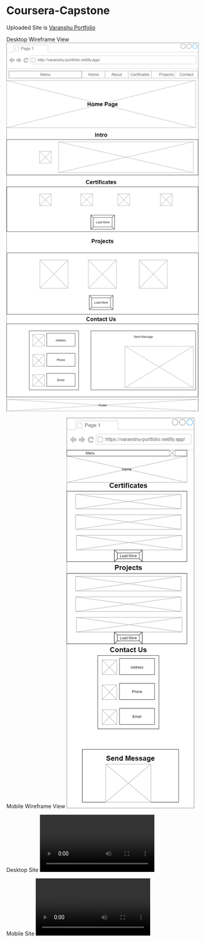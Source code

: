 # Coursera-Capstone

Uploaded Site is [Varanshu Portfolio](http://varanshu-portfolio.netlify.app/)

Desktop Wireframe View
![Desktop Wireframe](https://github.com/Varanshu/Coursera-Capstone/blob/master/Coursera%20Uploads/Desktop.png)

Mobile Wireframe View
![Mobile Wireframe](https://github.com/Varanshu/Coursera-Capstone/blob/master/Coursera%20Uploads/Mobile.png)

Desktop Site
![Desktop Site](https://github.com/Varanshu/Coursera-Capstone/blob/master/Coursera%20Uploads/Portfolio%20-%20Google%20Chrome%202020-09-23%2023-07-11.mp4)

Mobile Site
![Mobile Site](https://github.com/Varanshu/Coursera-Capstone/blob/master/Coursera%20Uploads/Portfolio%20-%20Google%20Chrome%202020-09-23%2023-09-14.mp4)
